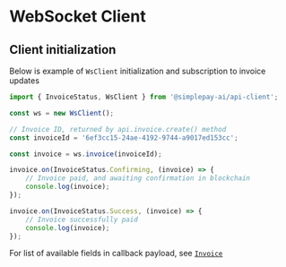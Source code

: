 # WebSocket Client

## Client initialization

Below is example of `WsClient` initialization and subscription to invoice updates

```typescript
import { InvoiceStatus, WsClient } from '@simplepay-ai/api-client';

const ws = new WsClient();

// Invoice ID, returned by api.invoice.create() method
const invoiceId = '6ef3cc15-24ae-4192-9744-a9017ed153cc';

const invoice = ws.invoice(invoiceId);

invoice.on(InvoiceStatus.Confirming, (invoice) => {
    // Invoice paid, and awaiting confirmation in blockchain
    console.log(invoice);
});

invoice.on(InvoiceStatus.Success, (invoice) => {
    // Invoice successfully paid
    console.log(invoice);
});
```

For list of available fields in callback payload, see [`Invoice`](entities.md#invoice)
